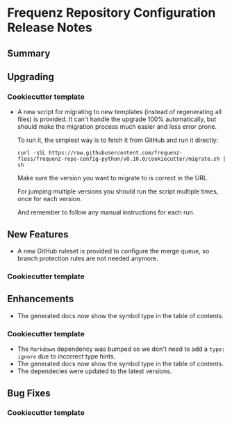 # Frequenz Repository Configuration Release Notes

## Summary



## Upgrading

<!-- Here goes notes on how to upgrade from previous versions, including deprecations and what they should be replaced with -->

### Cookiecutter template

- A new script for migrating to new templates (instead of regenerating all files) is provided. It can't handle the upgrade 100% automatically, but should make the migration process much easier and less error prone.

  To run it, the simplest way is to fetch it from GitHub and run it directly:

  ```console
  curl -sSL https://raw.githubusercontent.com/frequenz-floss/frequenz-repo-config-python/v0.10.0/cookiecutter/migrate.sh | sh
  ```

  Make sure the version you want to migrate to is correct in the URL.

  For jumping multiple versions you should run the script multiple times, once for each version.

  And remember to follow any manual instructions for each run.

## New Features

- A new GitHub ruleset is provided to configure the merge queue, so branch protection rules are not needed anymore.

### Cookiecutter template

<!-- Here new features for cookiecutter specifically -->

## Enhancements

- The generated docs now show the symbol type in the table of contents.

### Cookiecutter template

- The `Markdown` dependency was bumped so we don't need to add a `type: ignore` due to incorrect type hints.
- The generated docs now show the symbol type in the table of contents.
- The dependecies were updated to the latest versions.

## Bug Fixes

<!-- Here goes notable bug fixes that are worth a special mention or explanation -->

### Cookiecutter template

<!-- Here bug fixes for cookiecutter specifically -->
